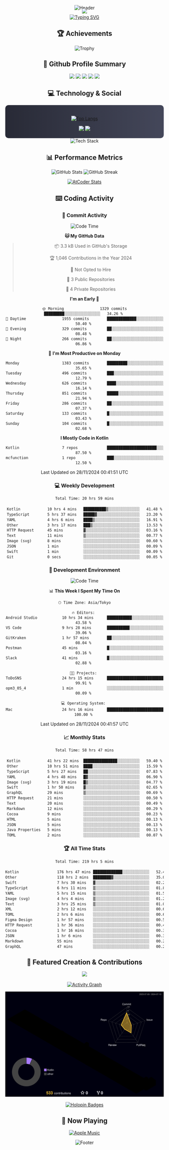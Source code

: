 <div align="center">
  
![Header](https://capsule-render.vercel.app/api?type=waving&color=gradient&customColorList=12&height=300&section=header&text=Welcome%20to%20Batapii's%20Universe&fontSize=50&animation=fadeIn&fontAlignY=40&desc=Android%20Developer%20|%20Kotlin%20LOVE%20)

<div style="margin-top: -20px;">
  <img src="https://readme-typing-svg.herokuapp.com/?lines=Crafting+Android+Experiences;Building+Tomorrow's+Apps+Today;Always+Learning,+Always+Growing&font=Fira%20Code&center=true&width=440&height=45&color=f75c7e&vCenter=true&size=22&pause=1000">
</div>

<a href="https://git.io/typing-svg">
  <img src="https://readme-typing-svg.demolab.com?font=Fira+Code&weight=600&size=28&duration=4000&pause=1000&center=true&vCenter=true&width=800&lines=Hey+there!+I'm+Batapii+%F0%9F%91%8B;Android+Developer+from+Japan+%F0%9F%87%AF%F0%9F%87%B5" alt="Typing SVG" />
</a>

## 🏆 Achievements

![Trophy](https://github-profile-trophy.vercel.app/?username=batapii&theme=onestar&no-frame=true&no-bg=true&column=8&rank=SSS,SS,S,AAA,AA,A,B,C&margin-w=10&margin-h=10)

## 🎯 Github Profile Summary

<div align="center">
  <img src="http://github-profile-summary-cards.vercel.app/api/cards/profile-details?username=batapii&theme=radical" />
  <img src="http://github-profile-summary-cards.vercel.app/api/cards/repos-per-language?username=batapii&theme=radical" />
  <img src="http://github-profile-summary-cards.vercel.app/api/cards/most-commit-language?username=batapii&theme=radical" />
  <img src="http://github-profile-summary-cards.vercel.app/api/cards/stats?username=batapii&theme=radical" />
  <img src="http://github-profile-summary-cards.vercel.app/api/cards/productive-time?username=batapii&theme=radical" />
</div>

## 💻 Technology & Social

<div align="center" style="background: linear-gradient(to right, #282A36, #44475A); padding: 20px; border-radius: 10px;">

[![Top Langs](https://github-readme-stats.vercel.app/api/top-langs/?username=batapii
)](https://github.com/anuraghazra/github-readme-stats)

<div style="margin-top: 15px">
<a href="https://github.com/batapii"><img src="https://img.shields.io/github/followers/batapii?style=for-the-badge&logo=github&label=Follow&color=ff6e96&labelColor=282A36"/></a>
<a href="https://twitter.com/batapii3939"><img src="https://img.shields.io/twitter/follow/batapii?style=for-the-badge&logo=twitter&color=1DA1F2&labelColor=282A36&label= Twitter"/></a>
</div>

</div>

<div align="center">
<img src="https://github-readme-tech-stack.vercel.app/api/cards?title=Tech+Stack&align=center&titleAlign=center&fontSize=20&lineHeight=10&lineCount=4&theme=github_dark&width=800&bg=%230D1117&badge=%23161B22&border=%2321262D&titleColor=%2358A6FF&line1=kotlin%2Ckotlin%2C0095D5%3Bandroid%2Candroid%2C00ff00%3Bjetpackcompose%2Cjetpack%2C4285F4%3B&line2=swift%2Cswift%2CFA7343%3Bfirebase%2Cfirebase%2CFFCA28%3Bgithub%2Cgithub%2C181717%3B&line3=typescript%2Ctypescript%2C3178C6%3Bgraphql%2Cgraphql%2CE10098%3Bsupabase%2Csupabase%2C3FCF8E%3B&line4=gradle%2Cgradle%2C02303A%3Bgitkraken%2Cgitkraken%2C179287%3Bpostman%2Cpostman%2CFF6C37%3B" alt="Tech Stack" />
</div>



## 📊 Performance Metrics

<div align="center">

![GitHub Stats](https://github-readme-stats.vercel.app/api?username=batapii&show_icons=true&theme=radical&hide_border=true&bg_color=0D1117)
![GitHub Streak](https://github-readme-streak-stats.herokuapp.com/?user=batapii&theme=radical&hide_border=true&background=0D1117)

[![AtCoder Stats](https://atcoder-readme-stats.vercel.app/stats/batapii3939?theme=dark&show_history=5&width=495)](https://github.com/iwbc-mzk/atcoder-readme-stats)

</div>

## ⌨️ Coding Activity

### 🌟 Commit Activity
<!--START_SECTION:commit-stats-->
![Code Time](http://img.shields.io/badge/Code%20Time-337%20hrs%208%20mins-blue)

**🐱 My GitHub Data** 

> 📦 3.3 kB Used in GitHub's Storage 
 > 
> 🏆 1,046 Contributions in the Year 2024
 > 
> 🚫 Not Opted to Hire
 > 
> 📜 3 Public Repositories 
 > 
> 🔑 4 Private Repositories 
 > 
**I'm an Early 🐤** 

```text
🌞 Morning                1329 commits        █████████░░░░░░░░░░░░░░░░   34.26 % 
🌆 Daytime                1955 commits        █████████████░░░░░░░░░░░░   50.40 % 
🌃 Evening                329 commits         ██░░░░░░░░░░░░░░░░░░░░░░░   08.48 % 
🌙 Night                  266 commits         ██░░░░░░░░░░░░░░░░░░░░░░░   06.86 % 
```
📅 **I'm Most Productive on Monday** 

```text
Monday                   1383 commits        █████████░░░░░░░░░░░░░░░░   35.65 % 
Tuesday                  496 commits         ███░░░░░░░░░░░░░░░░░░░░░░   12.79 % 
Wednesday                626 commits         ████░░░░░░░░░░░░░░░░░░░░░   16.14 % 
Thursday                 851 commits         █████░░░░░░░░░░░░░░░░░░░░   21.94 % 
Friday                   286 commits         ██░░░░░░░░░░░░░░░░░░░░░░░   07.37 % 
Saturday                 133 commits         █░░░░░░░░░░░░░░░░░░░░░░░░   03.43 % 
Sunday                   104 commits         █░░░░░░░░░░░░░░░░░░░░░░░░   02.68 % 
```


**I Mostly Code in Kotlin** 

```text
Kotlin                   7 repos             ██████████████████████░░░   87.50 % 
mcfunction               1 repo              ███░░░░░░░░░░░░░░░░░░░░░░   12.50 % 
```




 Last Updated on 28/11/2024 00:41:51 UTC
<!--END_SECTION:commit-stats-->

### 💻 Weekly Development
<!--START_SECTION:wakatime-->

```txt
Total Time: 20 hrs 59 mins

Kotlin            10 hrs 4 mins   ██████████▒░░░░░░░░░░░░░░   41.48 %
TypeScript        5 hrs 37 mins   █████▓░░░░░░░░░░░░░░░░░░░   23.20 %
YAML              4 hrs 6 mins    ████▒░░░░░░░░░░░░░░░░░░░░   16.91 %
Other             3 hrs 17 mins   ███▒░░░░░░░░░░░░░░░░░░░░░   13.53 %
HTTP Request      45 mins         ▓░░░░░░░░░░░░░░░░░░░░░░░░   03.16 %
Text              11 mins         ▒░░░░░░░░░░░░░░░░░░░░░░░░   00.77 %
Image (svg)       8 mins          ░░░░░░░░░░░░░░░░░░░░░░░░░   00.60 %
JSON              1 min           ░░░░░░░░░░░░░░░░░░░░░░░░░   00.09 %
Swift             1 min           ░░░░░░░░░░░░░░░░░░░░░░░░░   00.09 %
Git               0 secs          ░░░░░░░░░░░░░░░░░░░░░░░░░   00.05 %
```

<!--END_SECTION:wakatime-->

### 🔨 Development Environment
<!--START_SECTION:dev-stats-->
![Code Time](http://img.shields.io/badge/Code%20Time-337%20hrs%208%20mins-blue)

📊 **This Week I Spent My Time On** 

```text
🕑︎ Time Zone: Asia/Tokyo

🔥 Editors: 
Android Studio           10 hrs 34 mins      ███████████░░░░░░░░░░░░░░   43.58 % 
VS Code                  9 hrs 28 mins       ██████████░░░░░░░░░░░░░░░   39.06 % 
GitKraken                1 hr 57 mins        ██░░░░░░░░░░░░░░░░░░░░░░░   08.04 % 
Postman                  45 mins             █░░░░░░░░░░░░░░░░░░░░░░░░   03.16 % 
Slack                    41 mins             █░░░░░░░░░░░░░░░░░░░░░░░░   02.88 % 

🐱‍💻 Projects: 
ToDoSNS                  24 hrs 15 mins      █████████████████████████   99.91 % 
opm3_05_4                1 min               ░░░░░░░░░░░░░░░░░░░░░░░░░   00.09 % 

💻 Operating System: 
Mac                      24 hrs 16 mins      █████████████████████████   100.00 % 
```


 Last Updated on 28/11/2024 00:41:57 UTC
<!--END_SECTION:dev-stats-->

### 📈 Monthly Stats
<!--START_SECTION:wakamonth-->

```txt
Total Time: 58 hrs 47 mins

Kotlin            41 hrs 22 mins  ███████████████░░░░░░░░░░   59.40 %
Other             10 hrs 51 mins  ████░░░░░░░░░░░░░░░░░░░░░   15.59 %
TypeScript        5 hrs 27 mins   ██░░░░░░░░░░░░░░░░░░░░░░░   07.83 %
YAML              4 hrs 48 mins   █▓░░░░░░░░░░░░░░░░░░░░░░░   06.90 %
Image (svg)       3 hrs 19 mins   █▒░░░░░░░░░░░░░░░░░░░░░░░   04.77 %
Swift             1 hr 50 mins    ▓░░░░░░░░░░░░░░░░░░░░░░░░   02.65 %
GraphQL           29 mins         ▒░░░░░░░░░░░░░░░░░░░░░░░░   00.69 %
HTTP Request      21 mins         ░░░░░░░░░░░░░░░░░░░░░░░░░   00.50 %
Text              20 mins         ░░░░░░░░░░░░░░░░░░░░░░░░░   00.49 %
Markdown          12 mins         ░░░░░░░░░░░░░░░░░░░░░░░░░   00.29 %
Cocoa             9 mins          ░░░░░░░░░░░░░░░░░░░░░░░░░   00.23 %
HTML              5 mins          ░░░░░░░░░░░░░░░░░░░░░░░░░   00.13 %
JSON              5 mins          ░░░░░░░░░░░░░░░░░░░░░░░░░   00.13 %
Java Properties   5 mins          ░░░░░░░░░░░░░░░░░░░░░░░░░   00.13 %
TOML              2 mins          ░░░░░░░░░░░░░░░░░░░░░░░░░   00.07 %
```

<!--END_SECTION:wakamonth-->

### 🏆 All Time Stats
<!--START_SECTION:wakaalltime-->

```txt
Total Time: 219 hrs 5 mins

Kotlin                 176 hrs 47 mins █████████████░░░░░░░░░░░░   52.44 %
Other                  118 hrs 2 mins  ████████▓░░░░░░░░░░░░░░░░   35.01 %
Swift                  7 hrs 30 mins   ▓░░░░░░░░░░░░░░░░░░░░░░░░   02.23 %
TypeScript             6 hrs 11 mins   ▒░░░░░░░░░░░░░░░░░░░░░░░░   01.84 %
YAML                   5 hrs 15 mins   ▒░░░░░░░░░░░░░░░░░░░░░░░░   01.56 %
Image (svg)            4 hrs 4 mins    ▒░░░░░░░░░░░░░░░░░░░░░░░░   01.21 %
Text                   3 hrs 25 mins   ▒░░░░░░░░░░░░░░░░░░░░░░░░   01.02 %
XML                    2 hrs 12 mins   ░░░░░░░░░░░░░░░░░░░░░░░░░   00.65 %
TOML                   2 hrs 6 mins    ░░░░░░░░░░░░░░░░░░░░░░░░░   00.63 %
Figma Design           1 hr 57 mins    ░░░░░░░░░░░░░░░░░░░░░░░░░   00.58 %
HTTP Request           1 hr 36 mins    ░░░░░░░░░░░░░░░░░░░░░░░░░   00.48 %
Cocoa                  1 hr 16 mins    ░░░░░░░░░░░░░░░░░░░░░░░░░   00.38 %
JSON                   1 hr 6 mins     ░░░░░░░░░░░░░░░░░░░░░░░░░   00.33 %
Markdown               55 mins         ░░░░░░░░░░░░░░░░░░░░░░░░░   00.27 %
GraphQL                47 mins         ░░░░░░░░░░░░░░░░░░░░░░░░░   00.23 %
```

<!--END_SECTION:wakaalltime-->


## 🌟 Featured Creation & Contributions

<div align="center">
  <a href="https://github.com/batapii/ToDoSNS">
    <img src="https://github-readme-stats.vercel.app/api/pin/?username=batapii&repo=ToDoSNS&theme=radical&hide_border=true&bg_color=0D1117" />
  </a>

[![Activity Graph](https://github-readme-activity-graph.vercel.app/graph?username=batapii&custom_title=Contribution%20Graph&hide_border=true&theme=radical&bg_color=0D1117)](https://github.com/ashutosh00710/github-readme-activity-graph)

![3D Contrib](./profile-3d-contrib/profile-night-rainbow.svg)

[![Holopin Badges](https://holopin.me/batapii)](https://holopin.io/@batapii)

</div>

## 🎵 Now Playing

<div align="center">
  
[![Apple Music](https://music-profile.rayriffy.com/theme/dark.svg?uid=001005.6598667d2ffd4a10a4f429edd0ba24c4.1156)](https://github.com/rayriffy/apple-music-github-profile)

</div>

![Footer](https://capsule-render.vercel.app/api?type=waving&color=gradient&customColorList=12&height=100&section=footer)

</div>
